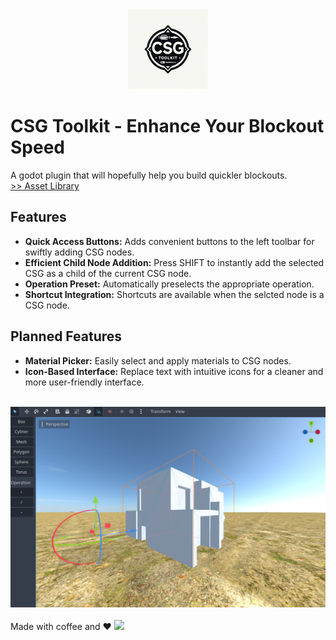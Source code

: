 <center>
<img src="res/icon.png" width="128" />
</center>

# CSG Toolkit - Enhance Your Blockout Speed
A godot plugin that will hopefully help you build quickler blockouts.
<br/><a href="https://godotengine.org/asset-library/asset/3057">>> Asset Library </a>
## Features
* <b>Quick Access Buttons:</b> Adds convenient buttons to the left toolbar for swiftly adding CSG nodes.
* <b>Efficient Child Node Addition:</b> Press SHIFT to instantly add the selected CSG as a child of the current CSG node.
* <b>Operation Preset:</b> Automatically preselects the appropriate operation.
* <b>Shortcut Integration:</b> Shortcuts are available when the selcted node is a CSG node.

## Planned Features
* <b>Material Picker:</b> Easily select and apply materials to CSG nodes.
* <b>Icon-Based Interface:</b> Replace text with intuitive icons for a cleaner and more user-friendly interface.

<br />
<img src="res/demo-image.png">

<br />
<br />
Made with coffee and ♥
<a href="https://ko-fi.com/luckyteapot" target="_blank">
<img src="https://storage.ko-fi.com/cdn/brandasset/kofi_button_dark.png?_gl=1*1la7pqo*_gcl_aw*R0NMLjE3MTc5MzYwNjIuQ2owS0NRandwWld6QmhDMEFSSXNBQ3ZqV1JPSFZ2RTVYN1ZuZ0xhTHFrZko2eXNEX2FTeGF2Yzl1ekc4bTZiVWRHZjFzaS01VTIxUGFIa2FBaUQzRUFMd193Y0I.*_gcl_au*ODYyMTE3ODkyLjE3MTc5MzYzNTI.*_ga*MTkwMjk0ODAxNy4xNzE3OTM2MzE2*_ga_M13FZ7VQ2C*MTcxNzkzNjMxNi4xLjEuMTcxNzkzNjYyOC40OC4wLjA.">
</a>


